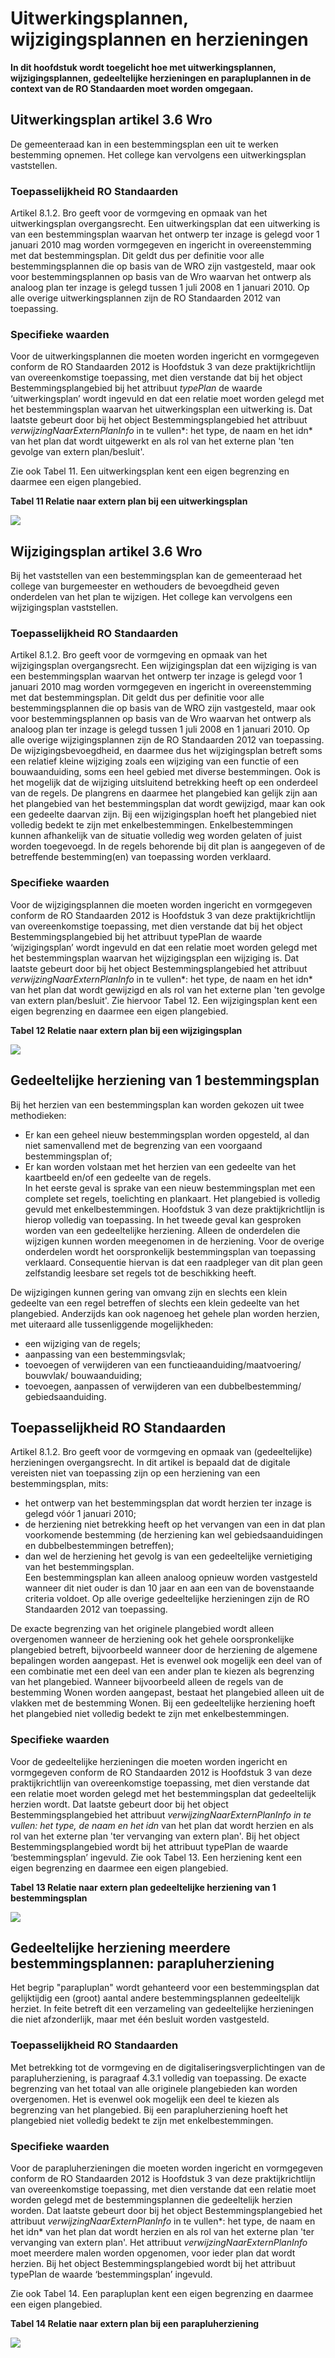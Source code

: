 # Uitwerkingsplannen, wijzigingsplannen en herzieningen

**In dit hoofdstuk wordt toegelicht hoe met uitwerkingsplannen, wijzigingsplannen,
gedeeltelijke herzieningen en parapluplannen in de context van de RO Standaarden
moet worden omgegaan.**

## Uitwerkingsplan artikel 3.6 Wro

De gemeenteraad kan in een bestemmingsplan een uit te werken bestemming opnemen.
Het college kan vervolgens een uitwerkingsplan vaststellen.

### Toepasselijkheid RO Standaarden  
Artikel 8.1.2. Bro geeft voor de vormgeving en opmaak van het uitwerkingsplan
overgangsrecht. Een uitwerkingsplan dat een uitwerking is van een
bestemmingsplan waarvan het ontwerp ter inzage is gelegd voor 1 januari 2010 mag
worden vormgegeven en ingericht in overeenstemming met dat bestemmingsplan. Dit
geldt dus per definitie voor alle bestemmingsplannen die op basis van de WRO
zijn vastgesteld, maar ook voor bestemmingsplannen op basis van de Wro waarvan
het ontwerp als analoog plan ter inzage is gelegd tussen 1 juli 2008 en 1
januari 2010.
Op alle overige uitwerkingsplannen zijn de RO Standaarden 2012 van toepassing.

### Specifieke waarden

Voor de uitwerkingsplannen die moeten worden ingericht en vormgegeven conform de
RO Standaarden 2012 is Hoofdstuk 3 van deze praktijkrichtlijn van
overeenkomstige toepassing, met dien verstande dat bij het object
Bestemmingsplangebied bij het attribuut *typePlan* de waarde ‘uitwerkingsplan’
wordt ingevuld en dat een relatie moet worden gelegd met het bestemmingsplan
waarvan het uitwerkingsplan een uitwerking is. Dat laatste gebeurt door bij het
object Bestemmingsplangebied het attribuut *verwijzingNaarExternPlanInfo* in te
vullen*: het type, de naam en het idn* van het plan dat wordt uitgewerkt en als
rol van het externe plan 'ten gevolge van extern plan/besluit'.

Zie ook Tabel 11. Een uitwerkingsplan kent een eigen begrenzing en daarmee een
eigen plangebied.

**Tabel 11 Relatie naar extern plan bij een uitwerkingsplan**

![](media/8ffe2d08b9b99315a7fd9e821ef5d26b.png)

## Wijzigingsplan artikel 3.6 Wro

Bij het vaststellen van een bestemmingsplan kan de gemeenteraad het college van
burgemeester en wethouders de bevoegdheid geven onderdelen van het plan te
wijzigen. Het college kan vervolgens een wijzigingsplan vaststellen.

### Toepasselijkheid RO Standaarden  
Artikel 8.1.2. Bro geeft voor de vormgeving en opmaak van het wijzigingsplan
overgangsrecht. Een wijzigingsplan dat een wijziging is van een bestemmingsplan
waarvan het ontwerp ter inzage is gelegd voor 1 januari 2010 mag worden
vormgegeven en ingericht in overeenstemming met dat bestemmingsplan. Dit geldt
dus per definitie voor alle bestemmingsplannen die op basis van de WRO zijn
vastgesteld, maar ook voor bestemmingsplannen op basis van de Wro waarvan het
ontwerp als analoog plan ter inzage is gelegd tussen 1 juli 2008 en 1 januari 2010. Op alle overige wijzigingsplannen zijn de RO Standaarden 2012 van
toepassing.
De wijzigingsbevoegdheid, en daarmee dus het wijzigingsplan betreft soms een
relatief kleine wijziging zoals een wijziging van een functie of een
bouwaanduiding, soms een heel gebied met diverse bestemmingen. Ook is het
mogelijk dat de wijziging uitsluitend betrekking heeft op een onderdeel van de
regels.
De plangrens en daarmee het plangebied kan gelijk zijn aan het plangebied van
het bestemmingsplan dat wordt gewijzigd, maar kan ook een gedeelte daarvan zijn.
Bij een wijzigingsplan hoeft het plangebied niet volledig bedekt te zijn met
enkelbestemmingen. Enkelbestemmingen kunnen afhankelijk van de situatie volledig
weg worden gelaten of juist worden toegevoegd. In de regels behorende bij dit
plan is aangegeven of de betreffende bestemming(en) van toepassing worden
verklaard.

### Specifieke waarden  
Voor de wijzigingsplannen die moeten worden ingericht en vormgegeven conform de
RO Standaarden 2012 is Hoofdstuk 3 van deze praktijkrichtlijn van
overeenkomstige toepassing, met dien verstande dat bij het object
Bestemmingsplangebied bij het attribuut typePlan de waarde ‘wijzigingsplan’
wordt ingevuld en dat een relatie moet worden gelegd met het bestemmingsplan
waarvan het wijzigingsplan een wijziging is. Dat laatste gebeurt door bij het
object Bestemmingsplangebied het attribuut *verwijzingNaarExternPlanInfo* in te
vullen*: het type, de naam en het idn* van het plan dat wordt gewijzigd en als
rol van het externe plan 'ten gevolge van extern plan/besluit'.
Zie hiervoor Tabel 12. Een wijzigingsplan kent een eigen begrenzing en daarmee
een eigen plangebied.

**Tabel 12 Relatie naar extern plan bij een wijzigingsplan**

![](media/0cf18ea52f10c45f0f4d6ad1e98c0ab4.png)

## Gedeeltelijke herziening van 1 bestemmingsplan

Bij het herzien van een bestemmingsplan kan worden gekozen uit twee methodieken:  
-   Er kan een geheel nieuw bestemmingsplan worden opgesteld, al dan niet
    samenvallend met de begrenzing van een voorgaand bestemmingsplan of;
-   Er kan worden volstaan met het herzien van een gedeelte van het kaartbeeld
    en/of een gedeelte van de regels.  
In het eerste geval is sprake van een nieuw bestemmingsplan met een complete set
regels, toelichting en plankaart. Het plangebied is volledig gevuld met
enkelbestemmingen. Hoofdstuk 3 van deze praktijkrichtlijn is hierop volledig van
toepassing.
In het tweede geval kan gesproken worden van een gedeeltelijke herziening.
Alleen de onderdelen die wijzigen kunnen worden meegenomen in de herziening.
Voor de overige onderdelen wordt het oorspronkelijk bestemmingsplan van
toepassing verklaard. Consequentie hiervan is dat een raadpleger van dit plan
geen zelfstandig leesbare set regels tot de beschikking heeft.

De wijzigingen kunnen gering van omvang zijn en slechts een klein gedeelte van
een regel betreffen of slechts een klein gedeelte van het plangebied. Anderzijds
kan ook nagenoeg het gehele plan worden herzien, met uiteraard alle
tussenliggende mogelijkheden:  
-   een wijziging van de regels;
-   aanpassing van een bestemmingsvlak;
-   toevoegen of verwijderen van een functieaanduiding/maatvoering/ bouwvlak/
    bouwaanduiding;
-   toevoegen, aanpassen of verwijderen van een dubbelbestemming/
    gebiedsaanduiding.

## Toepasselijkheid RO Standaarden

Artikel 8.1.2. Bro geeft voor de vormgeving en opmaak van (gedeeltelijke)
herzieningen overgangsrecht. In dit artikel is bepaald dat de digitale vereisten
niet van toepassing zijn op een herziening van een bestemmingsplan, mits:  
-   het ontwerp van het bestemmingsplan dat wordt herzien ter inzage is gelegd
    vóór 1 januari 2010;
-   de herziening niet betrekking heeft op het vervangen van een in dat plan
    voorkomende bestemming (de herziening kan wel gebiedsaanduidingen en
    dubbelbestemmingen betreffen);
-   dan wel de herziening het gevolg is van een gedeeltelijke vernietiging van
    het bestemmingsplan.  
Een bestemmingsplan kan alleen analoog opnieuw worden vastgesteld wanneer dit
niet ouder is dan 10 jaar en aan een van de bovenstaande criteria voldoet. Op
alle overige gedeeltelijke herzieningen zijn de RO Standaarden 2012 van
toepassing.

De exacte begrenzing van het originele plangebied wordt alleen overgenomen
wanneer de herziening ook het gehele oorspronkelijke plangebied betreft,
bijvoorbeeld wanneer door de herziening de algemene bepalingen worden aangepast.
Het is evenwel ook mogelijk een deel van of een combinatie met een deel van een
ander plan te kiezen als begrenzing van het plangebied. Wanneer bijvoorbeeld
alleen de regels van de bestemming Wonen worden aangepast, bestaat het
plangebied alleen uit de vlakken met de bestemming Wonen.
Bij een gedeeltelijke herziening hoeft het plangebied niet volledig bedekt te
zijn met enkelbestemmingen.

### Specifieke waarden  
Voor de gedeeltelijke herzieningen die moeten worden ingericht en vormgegeven
conform de RO Standaarden 2012 is Hoofdstuk 3 van deze praktijkrichtlijn van
overeenkomstige toepassing, met dien verstande dat een relatie moet worden
gelegd met het bestemmingsplan dat gedeeltelijk herzien wordt. Dat laatste
gebeurt door bij het object Bestemmingsplangebied het attribuut
*verwijzingNaarExternPlanInfo in te vullen: het type, de naam en het idn* van
het plan dat wordt herzien en als rol van het externe plan 'ter vervanging van
extern plan'. Bij het object Bestemmingsplangebied wordt bij het attribuut
typePlan de waarde ‘bestemmingsplan’ ingevuld.
Zie ook Tabel 13. Een herziening kent een eigen begrenzing en daarmee een eigen
plangebied.

**Tabel 13 Relatie naar extern plan gedeeltelijke herziening van 1
bestemmingsplan**

![](media/ab00bcb59f746b15ddeaeeef210e377b.png)

## Gedeeltelijke herziening meerdere bestemmingsplannen: parapluherziening  
Het begrip "parapluplan" wordt gehanteerd voor een bestemmingsplan dat
gelijktijdig een (groot) aantal andere bestemmingsplannen gedeeltelijk herziet.
In feite betreft dit een verzameling van gedeeltelijke herzieningen die niet
afzonderlijk, maar met één besluit worden vastgesteld.

### Toepasselijkheid RO Standaarden  
Met betrekking tot de vormgeving en de digitaliseringsverplichtingen van de
parapluherziening, is paragraaf 4.3.1 volledig van toepassing.
De exacte begrenzing van het totaal van alle originele plangebieden kan worden
overgenomen. Het is evenwel ook mogelijk een deel te kiezen als begrenzing van
het plangebied. Bij een parapluherziening hoeft het plangebied niet volledig
bedekt te zijn met enkelbestemmingen.

### Specifieke waarden  
Voor de parapluherzieningen die moeten worden ingericht en vormgegeven conform
de RO Standaarden 2012 is Hoofdstuk 3 van deze praktijkrichtlijn van
overeenkomstige toepassing, met dien verstande dat een relatie moet worden
gelegd met de bestemmingsplannen die gedeeltelijk herzien worden. Dat laatste
gebeurt door bij het object Bestemmingsplangebied het attribuut
*verwijzingNaarExternPlanInfo* in te vullen*: het type, de naam en het idn* van
het plan dat wordt herzien en als rol van het externe plan 'ter vervanging van
extern plan'. Het attribuut *verwijzingNaarExternPlanInfo* moet meerdere malen
worden opgenomen, voor ieder plan dat wordt herzien. Bij het object
Bestemmingsplangebied wordt bij het attribuut typePlan de waarde
‘bestemmingsplan’ ingevuld.

Zie ook Tabel 14. Een parapluplan kent een eigen begrenzing en daarmee een eigen
plangebied.

**Tabel 14 Relatie naar extern plan bij een parapluherziening**

![](media/5ab38ac4e545e1c472d50342c67a65f1.png)